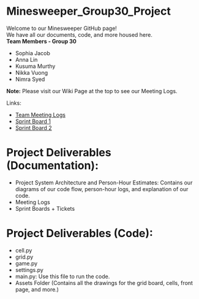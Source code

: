# Minesweeper_Group30_Project
Welcome to our Minesweeper GitHub page! <br>
We have all our documents, code, and more housed here. <br>
**Team Members - Group 30**
- Sophia Jacob
- Anna Lin
- Kusuma Murthy
- Nikka Vuong
- Nimra Syed

**Note:** Please visit our Wiki Page at the top to see our Meeting Logs.

Links:
- [Team Meeting Logs](https://github.com/SAJacob7/Minesweeper_Group30_Project/wiki/Team-Meeting-Logs)
- [Sprint Board 1](https://github.com/users/SAJacob7/projects/1)
- [Sprint Board 2](https://github.com/users/SAJacob7/projects/3)

# Project Deliverables (Documentation):
- Project System Architecture and Person-Hour Estimates: Contains our diagrams of our code flow, person-hour logs, and explanation of our code.
- Meeting Logs
- Sprint Boards + Tickets
# Project Deliverables (Code):
- cell.py
- grid.py
- game.py
- settings.py
- main.py: Use this file to run the code.
- Assets Folder (Contains all the drawings for the grid board, cells, front page, and more.)
